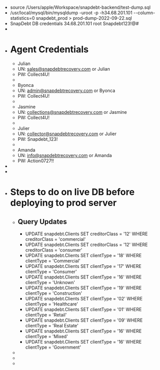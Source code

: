 - source /Users/apple/Workspace/snapdebt-backend/test-dump.sql
- /usr/local/mysql/bin/mysqldump -uroot -p -h34.68.201.101 --column-statistics=0 snapdebt_prod > prod-dump-2022-09-22.sql
- SnapDebt DB credentials
  	34.68.201.101
  	root
  	Snapdebt123!@#
-
- # Agent Credentials
	- Julian
	- UN: [sales@snapdebtrecovery.com](mailto:sales@snapdebtrecovery.com) or Julian
	- PW: Collect4U!
	-
	- Byonca
	- UN: [admin@snapdebtrecovery.com](mailto:admin@snapdebtrecovery.com) or Byonca
	- PW: Collect4U!
	-
	- Jasmine
	- UN: [collections@snapdebtrecovery.com](mailto:collections@snapdebtrecovery.com) or Jasmine
	- PW: Collect4U!
	-
	- Julier
	- UN: [collector@snapdebtrecovery.com](mailto:collector@snapdebtrecovery.com) or Julier
	- PW: Snapdebt_123!
	-
	- Amanda
	- UN: [info@snapdebtrecovery.com](mailto:info@snapdebtrecovery.com) or Amanda
	- PW: Action0727!!
-
-
- # Steps to do on live DB before deploying to prod server
	- ## Query Updates
		- UPDATE snapdebt.Clients 
		  SET 
		      creditorClass = '12'
		  WHERE
		      creditorClass = 'commercial'
		- UPDATE snapdebt.Clients 
		  SET 
		      creditorClass = '12'
		  WHERE
		      creditorClass = 'consumer'
		- UPDATE snapdebt.Clients 
		  SET 
		      clientType = '18'
		  WHERE
		      clientType = 'Commercial'
		- UPDATE snapdebt.Clients 
		  SET 
		      clientType = '17'
		  WHERE
		      clientType = 'Consumer'
		- UPDATE snapdebt.Clients 
		  SET 
		      clientType = '16'
		  WHERE
		      clientType = 'Unknown'
		- UPDATE snapdebt.Clients 
		  SET 
		      clientType = '19'
		  WHERE
		      clientType = 'Construction'
		- UPDATE snapdebt.Clients 
		  SET 
		      clientType = '02'
		  WHERE
		      clientType = 'Healthcare'
		- UPDATE snapdebt.Clients 
		  SET 
		      clientType = '01'
		  WHERE
		      clientType = 'Retail'
		- UPDATE snapdebt.Clients 
		  SET 
		      clientType = '09'
		  WHERE
		      clientType = 'Real Estate'
		- UPDATE snapdebt.Clients 
		  SET 
		      clientType = '16'
		  WHERE
		      clientType = 'Mixed'
		- UPDATE snapdebt.Clients 
		  SET 
		      clientType = '16'
		  WHERE
		      clientType = 'Government'
	-
	-
	-